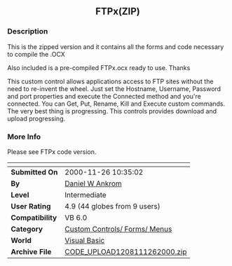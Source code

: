 ﻿<div align="center">

## FTPx\(ZIP\)


</div>

### Description

This is the zipped version and it contains all the forms and code necessary to compile the .OCX

Also included is a pre-compiled FTPx.ocx ready to use. Thanks

This custom control allows applications access to FTP sites without the need to re-invent the wheel. Just set the Hostname, Username, Password and port properties and execute the Connected method and you're connected. You can Get, Put, Rename, Kill and Execute custom commands. The very best thing is progressing. This controls provides download and upload progressing.
 
### More Info
 
Please see FTPx code version.


<span>             |<span>
---                |---
**Submitted On**   |2000-11-26 10:35:02
**By**             |[Daniel W Ankrom](https://github.com/Planet-Source-Code/PSCIndex/blob/master/ByAuthor/daniel-w-ankrom.md)
**Level**          |Intermediate
**User Rating**    |4.9 (44 globes from 9 users)
**Compatibility**  |VB 6\.0
**Category**       |[Custom Controls/ Forms/  Menus](https://github.com/Planet-Source-Code/PSCIndex/blob/master/ByCategory/custom-controls-forms-menus__1-4.md)
**World**          |[Visual Basic](https://github.com/Planet-Source-Code/PSCIndex/blob/master/ByWorld/visual-basic.md)
**Archive File**   |[CODE\_UPLOAD1208111262000\.zip](https://github.com/Planet-Source-Code/daniel-w-ankrom-ftpx-zip__1-13126/archive/master.zip)








